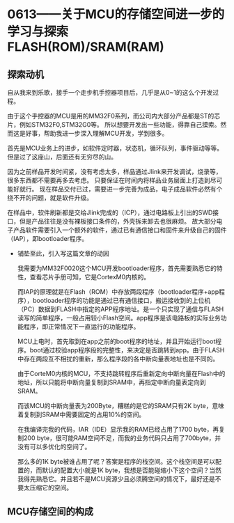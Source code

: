 # 0613——关于MCU的存储空间进一步的学习与探索 FLASH(ROM)/SRAM(RAM)

## 探索动机

自从我来到乐歌，接手一个走步机手控器项目后，几乎是从0~1的这么个开发过程。

由于这个手控器的MCU是用的MM32F0系列，而公司内大部分产品都是ST的芯片，例如STM32F0,STM32G0等。
所以想要开发出一些功能，得靠自己摸索。然而这是好事，帮助我进一步深入理解MCU开发，学到很多。

首先是MCU业务上的进步，如软件定时器，状态机，循环队列，事件驱动等等。但是过了这座山，后面还有无穷尽的山。

因为之前样品开发时间紧，没有考虑太多，样品通过Jlink来开发调试，烧录等，很多东西都不需要再多去考虑。
只要保证在时间内将样品业务层面上打造到尽可能好就行。
现在样品交付已过，需要进一步完善为成品，电子成品软件必然有个绕不开的问题，就是软件升级。

在样品中，软件刷新都是交给Jlink完成的（ICP），通过电路板上引出的SWD接口，但是产品往往是没有裸板接口条件的，外壳拆来卸去也很麻烦。
故大部分电子产品软件需要引入一个额外的软件，通过已有通信接口和固件来升级自己的固件（IAP），即bootloader程序。

- 铺垫至此，引入写这篇文章的动因
    
    我需要为MM32F0020这个MCU开发bootloader程序，首先需要熟悉它的特性，查看芯片手册可知，它是CortexM0内核的。
    
    而IAP的原理就是在Flash（ROM）中存放两段程序（bootloader程序+app程序），bootloader程序的功能是通过已有通信接口，搬运接收到的上位机（PC）数据到FLASH中指定的APP程序地址。是一个只实现了通信与FLASH读写的简单程序，一般占用较小Flash空间。app程序是该电路板的实际业务功能程序，即正常情况下一直运行的功能程序。

    MCU上电时，首先取到在app之前的boot程序的地址，并且开始运行boot程序。boot通过校验app程序段的完整性，来决定是否跳转到app。由于FLASH中存在两段互不相扰的重新，那么程序段的各中断向量表地址也是不同的。

    由于CorteM0内核的MCU，不支持跳转程序后重新定向中断向量在Flash中的地址，所以只能将中断向量复制到SRAM中，再指定中断向量表定向到SRAM。

    而该MCU的中断向量表为200Byte，糟糕的是它的SRAM只有2K byte，意味着复制到SRAM中需要固定的占用10%的空间。

    在我编译完我的代码，IAR（IDE）显示我的RAM已经占用了1700 byte，再复制200 byte，很可能RAM空间不足，而我的业务代码只占用了700byte，并没有可以多优化的空间了。

    那么多的1K byte被谁占用了呢？答案是程序的栈空间。这个栈空间是可以配置的，而默认的配置大小就是1K byte，我想是否能碰缩小下这个空间？当然我得先熟悉它。并且若不是MCU资源少且必须腾空间的情况下，最好还是不要太压缩它的空间。

## MCU存储空间的构成



